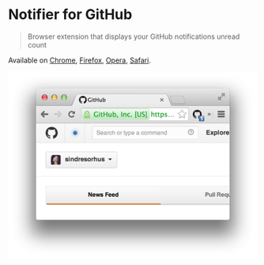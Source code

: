 # Notifier for GitHub

> Browser extension that displays your GitHub notifications unread count

Available on [Chrome](https://github.com/sindresorhus/notifier-for-github-chrome), [Firefox](https://github.com/sindresorhus/notifier-for-github-firefox), [Opera](https://github.com/sindresorhus/notifier-for-github-chrome), [Safari](https://github.com/sindresorhus/notifier-for-github-safari).

![](screenshot.png)
